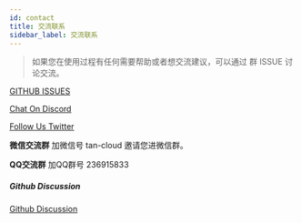 ```yaml
---
id: contact
title: 交流联系
sidebar_label: 交流联系     
---
```

> 如果您在使用过程有任何需要帮助或者想交流建议，可以通过 群 ISSUE 讨论交流。

[GITHUB ISSUES](https://github.com/dromara/hertzbeat/issues)

[Chat On Discord](https://discord.gg/Fb6M73htGr)

[Follow Us Twitter](https://twitter.com/hertzbeat1024)

**微信交流群** 加微信号 tan-cloud 邀请您进微信群。

**QQ交流群** 加QQ群号 236915833

##### Github Discussion

[Github Discussion](https://github.com/dromara/hertzbeat/discussions)
